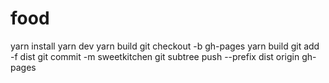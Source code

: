 # food
  yarn install
  yarn dev
  yarn build
  git checkout -b gh-pages
  yarn build
  git add -f dist
  git commit -m sweetkitchen
  git subtree push --prefix dist origin gh-pages
